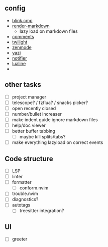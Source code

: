 ## config
- [blink.cmp](https://cmp.saghen.dev/configuration/general.html)
- [render-markdown](https://github.com/MeanderingProgrammer/render-markdown.nvim/wiki/Checkboxes)
    - lazy load on markdown files
- [comments](https://github.com/numToStr/Comment.nvim) 
- [twilight](https://github.com/folke/twilight.nvim) 
- [zenmode](https://github.com/folke/zen-mode.nvim) 
- [yazi](https://github.com/mikavilpas/yazi.nvim) 
- [notifier](https://github.com/folke/snacks.nvim/blob/main/docs/notifier.md) 
- [lualine]() 
- []() 

## other tasks
- [ ] project manager
- [ ] telescope? / fzflua? / snacks picker? 
- [ ] open recently closed
- [ ] number/bullet increaser
- [ ] make indent guide ignore markdown files 
- [ ] help/doc viewer  
- [ ] better buffer tabbing
  - [ ] maybe kill splits/tabs?
- [ ] make everything lazyload on correct events

## Code structure
- [ ] LSP
- [ ] linter
- [ ] formatter
  - [ ] conform.nvim
- [ ] trouble.nvim
- [ ] diagnostics?
- [ ] autotags
  - [ ] treesitter integration?

## UI
- [ ] greeter

